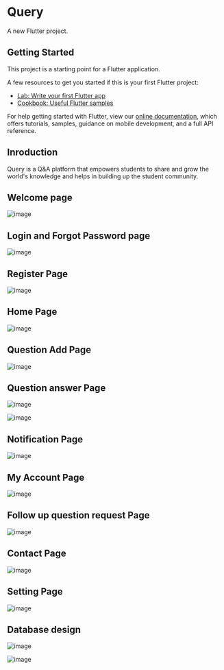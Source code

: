 # Query

A new Flutter project.

## Getting Started

This project is a starting point for a Flutter application.

A few resources to get you started if this is your first Flutter project:

- [Lab: Write your first Flutter app](https://flutter.dev/docs/get-started/codelab)
- [Cookbook: Useful Flutter samples](https://flutter.dev/docs/cookbook)

For help getting started with Flutter, view our
[online documentation](https://flutter.dev/docs), which offers tutorials,
samples, guidance on mobile development, and a full API reference.

## Inroduction

Query is a Q&A platform that empowers students to share and grow the world's knowledge and helps in building up the student community.

## Welcome page

![image](https://user-images.githubusercontent.com/63641413/188687585-b396d5a8-528d-4984-99e6-eba0d54ab0d0.png)

## Login and Forgot Password page

![image](https://user-images.githubusercontent.com/63641413/188687722-3e2f21d2-8a45-4f53-aa2f-54685854099d.png)

## Register Page

![image](https://user-images.githubusercontent.com/63641413/188687951-c38f56b0-22ac-4cef-b739-d5dc3d0576d2.png)

## Home Page

![image](https://user-images.githubusercontent.com/63641413/188688074-9154d030-7d99-4bad-8e87-979df9db5ff5.png)

## Question Add Page

![image](https://user-images.githubusercontent.com/63641413/188688310-20557265-27df-43dd-a8a6-684d326bf864.png)

## Question answer Page

![image](https://user-images.githubusercontent.com/63641413/188688449-b2a05799-46a7-4718-ab01-f4e1a84ca615.png)

![image](https://user-images.githubusercontent.com/63641413/188688558-7371fb4f-38ca-41a6-9e03-0f94307bf57c.png)

## Notification Page

![image](https://user-images.githubusercontent.com/63641413/188689123-9ccf78b4-6955-4634-99dd-bf63bc783532.png)

## My Account Page

![image](https://user-images.githubusercontent.com/63641413/188689193-3305b914-40f8-451f-971a-55e16b90c5a4.png)

## Follow up question request Page

![image](https://user-images.githubusercontent.com/63641413/188689330-86547cef-8274-4b1d-aabf-03a39a06f066.png)

## Contact Page

![image](https://user-images.githubusercontent.com/63641413/188689406-8a7c0b8d-fcbc-4476-ae4b-2d0a963bfc8e.png)

## Setting Page

![image](https://user-images.githubusercontent.com/63641413/188689485-9e214316-f6d8-40d0-aee5-54e0b230cc6b.png)

## Database design

![image](https://user-images.githubusercontent.com/63641413/188689551-13b668c8-b219-4d04-841a-fcf06422c1f1.png)

![image](https://user-images.githubusercontent.com/63641413/188689624-ab4ccae3-43bf-4c0a-8962-83c494ff5682.png)


